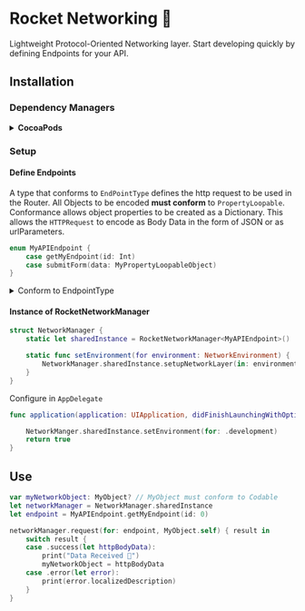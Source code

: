 
# Rocket Networking 🚀
Lightweight Protocol-Oriented Networking layer. Start developing quickly by defining Endpoints for your API.

## Installation

### Dependency Managers

<details>
<summary><strong>CocoaPods</strong></summary>

[CocoaPods](http://cocoapods.org) is a dependency manager for Cocoa projects. You can install it with the following command:

```bash
$ gem install cocoapods
```

To integrate RocketNetworking into your Xcode project using CocoaPods, specify it in your `Podfile`:

```ruby
source 'https://github.com/CocoaPods/Specs.git'
platform :ios, '10.0'
use_frameworks!
pod 'RocketNetworking'
```

Then, run the following command:

```bash
$ pod install
```
</details>

### Setup

#### Define Endpoints
A type that conforms to `EndPointType` defines the http request to be used in the Router.
All Objects to be encoded **must conform** to `PropertyLoopable`. Conformance allows object properties to be created as a Dictionary. This allows the `HTTPRequest` to encode as Body Data in the form of JSON or as urlParameters.

```swift
enum MyAPIEndpoint {
    case getMyEndpoint(id: Int)
    case submitForm(data: MyPropertyLoopableObject)
}
```

<details>
<summary>Conform to EndpointType</summary>

```swift
extension MyAPIEndpoint: EndPointType {

  var environmentBaseURL: String {
      return "http://staging.my-api-url.net/api"
  }

  var baseURL: URL {
      guard let url = URL(string: environmentBaseURL) else { fatalError("base url could not be config") }
      return url
  }

  var path: String {
      switch self {
      case .getMyEndpoint(id: let id):
          return "/user/info/\(id)"
      case .submitForm:
          return "/message/"
      }
  }

  var httpMethod: HTTPMethod {
      switch self {
      case .getMyEndpoint: return .get
      case .submitForm: return .post
      }
  }

  var task: HTTPTask {
      switch self {
      case .getMyEndpoint(let data):
          return .requestParameters(bodyParameters: data, urlParameters: nil)
      default:
          return .request
      }
  }

  var headers: HTTPHeaders? {
      switch self {
      case .getMyEndpoint:
          return ["hello": "world"]
      default:
          return nil
      }
  }
}
```
</details>

#### Instance of RocketNetworkManager

```swift
struct NetworkManager {
    static let sharedInstance = RocketNetworkManager<MyAPIEndpoint>()

    static func setEnvironment(for environment: NetworkEnvironment) {
        NetworkManager.sharedInstance.setupNetworkLayer(in: environment)
    }
}
```
Configure in `AppDelegate`
```swift
func application(application: UIApplication, didFinishLaunchingWithOptions launchOptions: [NSObject: AnyObject]?) -> Bool {

    NetworkManger.sharedInstance.setEnvironment(for: .development)
    return true
}
```

## Use

```swift
var myNetworkObject: MyObject? // MyObject must conform to Codable
let networkManager = NetworkManager.sharedInstance
let endpoint = MyAPIEndpoint.getMyEndpoint(id: 0)

networkManager.request(for: endpoint, MyObject.self) { result in
    switch result {
    case .success(let httpBodyData):
        print("Data Received 🚀")
        myNetworkObject = httpBodyData
    case .error(let error):
        print(error.localizedDescription)
    }
}

```
